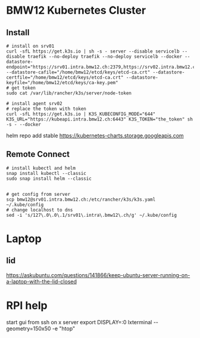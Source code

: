 # BMW12 Kubernetes Cluster


## Install
```shell script
# install on srv01
curl -sfL https://get.k3s.io | sh -s - server --disable servicelb --disable traefik --no-deploy traefik --no-deploy servicelb --docker --datastore-endpoint="https://srv01.intra.bmw12.ch:2379,https://srv02.intra.bmw12.ch:2379,https://srv03.intra.bmw12.ch:2379" --datastore-cafile="/home/bmw12/etcd/keys/etcd-ca.crt" --datastore-certfile="/home/bmw12/etcd/keys/etcd-ca.crt" --datastore-keyfile="/home/bmw12/etcd/keys/ca-key.pem"
# get token
sudo cat /var/lib/rancher/k3s/server/node-token  

# install agent srv02
# replace the token with token
curl -sfL https://get.k3s.io | K3S_KUBECONFIG_MODE="644" K3S_URL="https://kubeapi.intra.bmw12.ch:6443" K3S_TOKEN="the_token" sh -s - --docker
```

helm repo add stable https://kubernetes-charts.storage.googleapis.com

## Remote Connect
```shell script
# install kubectl and helm
snap install kubectl --classic 
sudo snap install helm --classic


# get config from server
scp bmw12@srv01.intra.bmw12.ch:/etc/rancher/k3s/k3s.yaml ~/.kube/config
# change localhost to dns
sed -i 's/127\.0\.0\.1/srv01\.intra\.bmw12\.ch/g' ~/.kube/config
```

# Laptop
## lid
https://askubuntu.com/questions/141866/keep-ubuntu-server-running-on-a-laptop-with-the-lid-closed




# RPI help

start gui from ssh on x server
export DISPLAY=:0
lxterminal --geometry=150x50 -e "htop"



